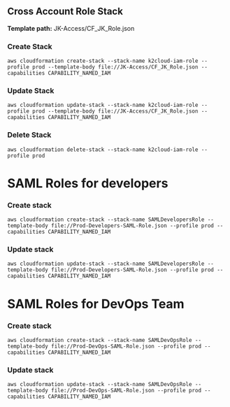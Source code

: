## Cross Account Role Stack

**Template path:** JK-Access/CF_JK_Role.json


### Create Stack
```shell
aws cloudformation create-stack --stack-name k2cloud-iam-role --profile prod --template-body file://JK-Access/CF_JK_Role.json --capabilities CAPABILITY_NAMED_IAM
```

### Update Stack
```shell
aws cloudformation update-stack --stack-name k2cloud-iam-role --profile prod --template-body file://JK-Access/CF_JK_Role.json --capabilities CAPABILITY_NAMED_IAM
```

### Delete Stack
```shell
aws cloudformation delete-stack --stack-name k2cloud-iam-role --profile prod
```

# SAML Roles for developers

### Create stack
```shell
aws cloudformation create-stack --stack-name SAMLDevelopersRole --template-body file://Prod-Developers-SAML-Role.json --profile prod --capabilities CAPABILITY_NAMED_IAM
```

### Update stack
```shell
aws cloudformation update-stack --stack-name SAMLDevelopersRole --template-body file://Prod-Developers-SAML-Role.json --profile prod --capabilities CAPABILITY_NAMED_IAM
```


# SAML Roles for DevOps Team

### Create stack
```shell
aws cloudformation create-stack --stack-name SAMLDevOpsRole --template-body file://Prod-DevOps-SAML-Role.json --profile prod --capabilities CAPABILITY_NAMED_IAM
```

### Update stack
```shell
aws cloudformation update-stack --stack-name SAMLDevOpsRole --template-body file://Prod-DevOps-SAML-Role.json --profile prod --capabilities CAPABILITY_NAMED_IAM
```
